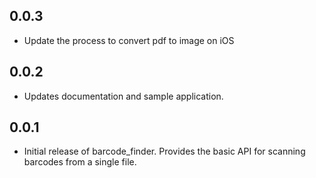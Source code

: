 ## 0.0.3

* Update the process to convert pdf to image on iOS

## 0.0.2

* Updates documentation and sample application.

## 0.0.1

* Initial release of barcode_finder. Provides the basic API for scanning barcodes from a single file.